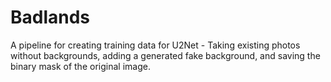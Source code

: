 # Badlands
A pipeline for creating training data for U2Net - Taking existing photos without backgrounds, adding a generated fake background, and saving the binary mask of the original image.
